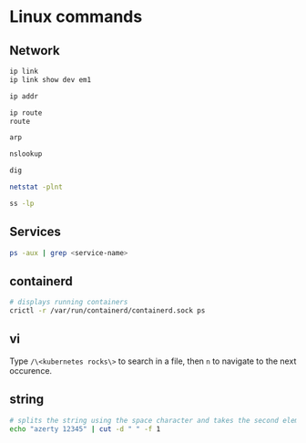 # Linux commands

## Network

```bash
ip link
ip link show dev em1

ip addr

ip route
route

arp

nslookup

dig

netstat -plnt

ss -lp
```

## Services

```bash
ps -aux | grep <service-name>
```

## containerd

```bash
# displays running containers
crictl -r /var/run/containerd/containerd.sock ps
```

## vi

Type `/\<kubernetes rocks\>` to search in a file, then `n` to navigate to the next occurence.

## string

```bash
# splits the string using the space character and takes the second element
echo "azerty 12345" | cut -d " " -f 1
```
